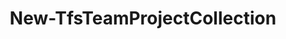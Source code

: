 ﻿---
title: New-TfsTeamProjectCollection
breadcrumbs: [ "TeamProjectCollection" ]
parent: "TeamProjectCollection"
description: "Creates a new team project collection. "
remarks: 
parameterSets: 
  "_All_": [ Collection, ConnectionString, DatabaseName, DatabaseServer, Default, Description, InitialState, Passthru, PollingInterval, Server, Timeout, UseExistingDatabase ] 
  "Use database server":  
    Collection: 
      type: "object"  
      position: "0"  
      required: true  
    DatabaseServer: 
      type: "string"  
      required: true  
    DatabaseName: 
      type: "string"  
    Default: 
      type: "SwitchParameter"  
    Description: 
      type: "string"  
    InitialState: 
      type: "string"  
    Passthru: 
      type: "SwitchParameter"  
    PollingInterval: 
      type: "int"  
    Server: 
      type: "object"  
    Timeout: 
      type: "TimeSpan"  
    UseExistingDatabase: 
      type: "SwitchParameter"  
  "Use connection string":  
    Collection: 
      type: "object"  
      position: "0"  
      required: true  
    ConnectionString: 
      type: "string"  
      required: true  
    Default: 
      type: "SwitchParameter"  
    Description: 
      type: "string"  
    InitialState: 
      type: "string"  
    Passthru: 
      type: "SwitchParameter"  
    PollingInterval: 
      type: "int"  
    Server: 
      type: "object"  
    Timeout: 
      type: "TimeSpan"  
    UseExistingDatabase: 
      type: "SwitchParameter" 
parameters: 
  - name: "Collection" 
    description:  
    required: true 
    globbing: false 
    pipelineInput: "true (ByValue)" 
    position: 0 
    type: "object" 
    aliases: [ Name ] 
  - name: "Name" 
    description: "This is an alias of the Collection parameter." 
    required: true 
    globbing: false 
    pipelineInput: "true (ByValue)" 
    position: 0 
    type: "object" 
    aliases: [ Name ] 
  - name: "Description" 
    description:  
    globbing: false 
    type: "string" 
  - name: "DatabaseServer" 
    description:  
    required: true 
    globbing: false 
    type: "string" 
  - name: "DatabaseName" 
    description:  
    globbing: false 
    type: "string" 
  - name: "ConnectionString" 
    description:  
    required: true 
    globbing: false 
    type: "string" 
  - name: "Default" 
    description:  
    globbing: false 
    type: "SwitchParameter" 
    defaultValue: "False" 
  - name: "UseExistingDatabase" 
    description:  
    globbing: false 
    type: "SwitchParameter" 
    defaultValue: "False" 
  - name: "InitialState" 
    description:  
    globbing: false 
    type: "string" 
    defaultValue: "Started" 
  - name: "PollingInterval" 
    description:  
    globbing: false 
    type: "int" 
    defaultValue: "5" 
  - name: "Timeout" 
    description:  
    globbing: false 
    type: "TimeSpan" 
    defaultValue: "10675199.02:48:05.4775807" 
  - name: "Passthru" 
    description: "Returns the results of the command. By default, this cmdlet does not generate any output. " 
    globbing: false 
    type: "SwitchParameter" 
    defaultValue: "False" 
  - name: "Server" 
    description: "Specifies the URL to the Team Foundation Server to connect to, a TfsConfigurationServer object (Windows PowerShell only), or a VssConnection object. When omitted, it defaults to the connection set by Connect-TfsConfiguration (if any). For more details, see the Get-TfsConfigurationServer cmdlet. " 
    globbing: false 
    type: "object"
inputs: 
  - type: "System.Object" 
    description: 
outputs: 
  - type: "TfsCmdlets.Models.Connection" 
    description: 
notes: 
relatedLinks: 
  - text: "Online Version:" 
    uri: "https://tfscmdlets.dev/docs/cmdlets/TeamProjectCollection/New-TfsTeamProjectCollection"
aliases: 
examples: 
---
